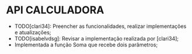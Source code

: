 # API CALCULADORA
- TODO[clari34]: Preencher as funcionalidades, realizar implementações e atualizações;
- TODO[isabelvdsg]: Revisar a implementação realizada por [clari34];
- Implementada a função Soma que recebe dois parâmetros;